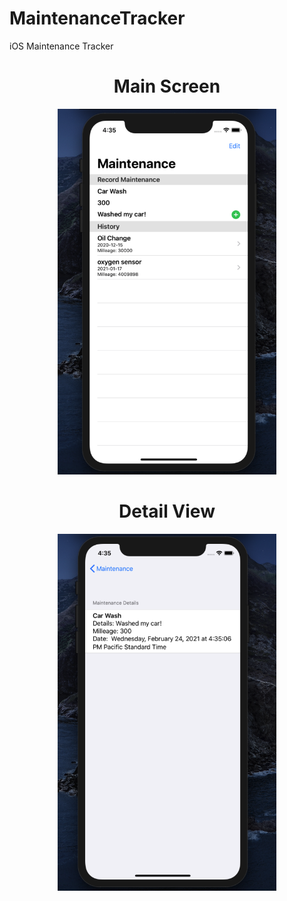 # MaintenanceTracker
iOS Maintenance Tracker


<h1 align="center">
  Main Screen
</h1>
<p align="center">
  <img src="Screen Shot 2021-02-24 at 4.35.02 PM.png" width="350" title="Home Screen">
</p>


<h1 align="center">
  Detail View
</h1>
<p align="center">
  <img src="
Screen Shot 2021-02-24 at 4.35.13 PM.png" width="350" title="Home Screen">
</p>

